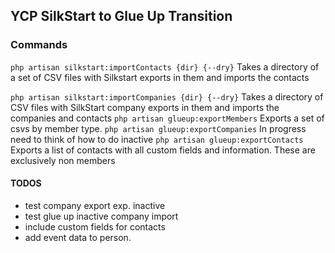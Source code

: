 ## YCP SilkStart to Glue Up Transition

### Commands

```php artisan silkstart:importContacts {dir} {--dry}```
Takes a directory of a set of CSV files with Silkstart exports in them and imports the contacts

```php artisan silkstart:importCompanies {dir} {--dry}```
Takes a directory of CSV files with SilkStart company exports in them and imports the companies and contacts
```php artisan glueup:exportMembers```
Exports a set of csvs by member type.
```php artisan glueup:exportCompanies```
In progress need to think of how to do inactive
```php artisan glueup:exportContacts```
Exports a list of contacts with all custom fields and information. These are exclusively non members

#### TODOS

* test company export exp. inactive
* test glue up inactive company import
* include custom fields for contacts
* add event data to person.

